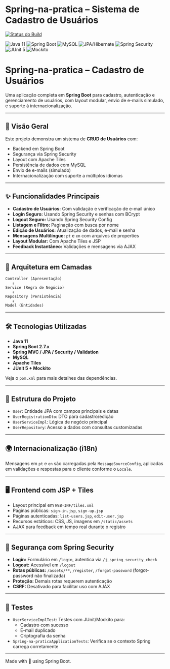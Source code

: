 # Spring-na-pratica – Sistema de Cadastro de Usuários

[![Status do Build](https://img.shields.io/badge/build-passing-brightgreen.svg)](https://github.com/)


<p align="left">
  <img src="https://img.shields.io/badge/Java-11-red.svg" alt="Java 11">
  <img src="https://img.shields.io/badge/Spring_Boot-2.7.x-brightgreen.svg" alt="Spring Boot">
  <img src="https://img.shields.io/badge/MySQL-Database-blue.svg" alt="MySQL">
  <img src="https://img.shields.io/badge/JPA-Hibernate-orange.svg" alt="JPA/Hibernate">
  <img src="https://img.shields.io/badge/Spring_Security-secure-green.svg" alt="Spring Security">
  <img src="https://img.shields.io/badge/JUnit-5-lightgrey.svg" alt="JUnit 5">
  <img src="https://img.shields.io/badge/Mockito-testing-blueviolet.svg" alt="Mockito">
</p>

# Spring-na-pratica – Cadastro de Usuários



Uma aplicação completa em **Spring Boot** para cadastro, autenticação e gerenciamento de usuários, com layout modular, envio de e-mails simulado, e suporte à internacionalização.

---

## 🚀 Visão Geral

Este projeto demonstra um sistema de **CRUD de Usuários** com:

- Backend em Spring Boot
- Segurança via Spring Security
- Layout com Apache Tiles
- Persistência de dados com MySQL
- Envio de e-mails (simulado)
- Internacionalização com suporte a múltiplos idiomas


---

## ✨ Funcionalidades Principais

- **Cadastro de Usuários:** Com validação e verificação de e-mail único
- **Login Seguro:** Usando Spring Security e senhas com BCrypt
- **Logout Seguro:** Usando Spring Security Config
- **Listagem e Filtro:** Paginação com busca por nome
- **Edição de Usuários:** Atualização de dados, e-mail e senha
- **Mensagens Multilíngue:** `pt` e `en` com arquivos de properties
- **Layout Modular:** Com Apache Tiles e JSP
- **Feedback Instantâneo:** Validações e mensagens via AJAX

---

## 🧠 Arquitetura em Camadas

```
Controller (Apresentação)
   ↓
Service (Regra de Negócio)
   ↓
Repository (Persistência)
   ↓
Model (Entidades)
```

---

## 🛠️ Tecnologias Utilizadas

- **Java 11**
- **Spring Boot 2.7.x**
- **Spring MVC / JPA / Security / Validation**
- **MySQL**
- **Apache Tiles**
- **JUnit 5 + Mockito**

Veja o `pom.xml` para mais detalhes das dependências.

---

## 📁 Estrutura do Projeto

- `User`: Entidade JPA com campos principais e datas
- `UserRegistrationDto`: DTO para cadastro/edição
- `UserServiceImpl`: Lógica de negócio principal
- `UserRepository`: Acesso a dados com consultas customizadas

---

## 🌍 Internacionalização (i18n)

Mensagens em `pt` e `en` são carregadas pela `MessageSourceConfig`, aplicadas em validações e respostas para o cliente conforme o `Locale`.

---

## 🖥️ Frontend com JSP + Tiles

- Layout principal em `WEB-INF/tiles.xml`
- Páginas públicas: `sign-in.jsp`, `sign-up.jsp`
- Páginas autenticadas: `list-users.jsp`, `edit-user.jsp`
- Recursos estáticos: CSS, JS, imagens em `/static/assets`
- AJAX para feedback em tempo real durante o registro

---

## 🔐 Segurança com Spring Security

- **Login:** Formulário em `/login`, autentica via `/j_spring_security_check`
- **Logout:** Acessível em `/logout`
- **Rotas públicas:** `/assets/**`, `/register`, `/forgot-password` (forgot-password não finalizada)
- **Proteção:** Demais rotas requerem autenticação
- **CSRF:** Desativado para facilitar uso com AJAX

---

## 🧪 Testes

- `UserServiceImplTest`: Testes com JUnit/Mockito para:
  - Cadastro com sucesso
  - E-mail duplicado
  - Criptografia da senha
- `Spring-na-praticaApplicationTests`: Verifica se o contexto Spring carrega corretamente

---

Made with 💚 using Spring Boot.

